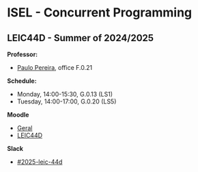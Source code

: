 # ISEL - Concurrent Programming
## LEIC44D - Summer of 2024/2025

**Professor:** 
- [Paulo Pereira](https://palbp.github.io/index.html), office F.0.21

**Schedule:**
- Monday, 14:00-15:30, G.0.13 (LS1)
- Tuesday, 14:00-17:00, G.0.20 (LS5)

**Moodle**
 - [Geral](https://2425moodle.isel.pt/course/view.php?id=9166)
 - [LEIC44D](https://2425moodle.isel.pt/course/view.php?id=9362)

**Slack**
 - [#2025-leic-44d](https://isel-leic-pc.slack.com/messages/C08CT8B7HS7)







